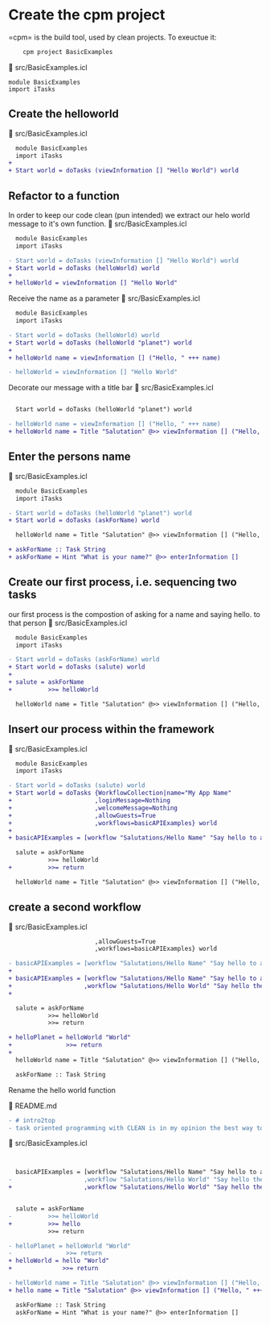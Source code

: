 # Create the cpm project
=cpm= is the build tool, used by clean projects. To exeuctue it:

```sh
	cpm project BasicExamples
```
📄 src/BasicExamples.icl
```icl
module BasicExamples
import iTasks

```

## Create the helloworld
📄 src/BasicExamples.icl
```diff
  module BasicExamples
  import iTasks
+
+ Start world = doTasks (viewInformation [] "Hello World") world

```
## Refactor to a function
   In order to keep our code clean (pun intended) we extract our helo world message to it's own function.
📄 src/BasicExamples.icl
```diff
  module BasicExamples
  import iTasks

- Start world = doTasks (viewInformation [] "Hello World") world
+ Start world = doTasks (helloWorld) world
+
+ helloWorld = viewInformation [] "Hello World"

```
Receive the name as a parameter
📄 src/BasicExamples.icl
```diff
  module BasicExamples
  import iTasks

- Start world = doTasks (helloWorld) world
+ Start world = doTasks (helloWorld "planet") world
+
+ helloWorld name = viewInformation [] ("Hello, " +++ name)

- helloWorld = viewInformation [] "Hello World"

```
Decorate our message with a title bar
📄 src/BasicExamples.icl
```diff

  Start world = doTasks (helloWorld "planet") world

- helloWorld name = viewInformation [] ("Hello, " +++ name)
+ helloWorld name = Title "Salutation" @>> viewInformation [] ("Hello, " +++ name)


```
## Enter the persons name
📄 src/BasicExamples.icl
```diff
  module BasicExamples
  import iTasks

- Start world = doTasks (helloWorld "planet") world
+ Start world = doTasks (askForName) world

  helloWorld name = Title "Salutation" @>> viewInformation [] ("Hello, " +++ name)

+ askForName :: Task String
+ askForName = Hint "What is your name?" @>> enterInformation []

```
## Create our first process, i.e. sequencing two tasks

our first process is the compostion of asking for a name and saying hello.
to that person
📄 src/BasicExamples.icl
```diff
  module BasicExamples
  import iTasks

- Start world = doTasks (askForName) world
+ Start world = doTasks (salute) world
+
+ salute = askForName
+          >>= helloWorld

  helloWorld name = Title "Salutation" @>> viewInformation [] ("Hello, " +++ name)


```
##  Insert our process within the framework
📄 src/BasicExamples.icl
```diff
  module BasicExamples
  import iTasks

- Start world = doTasks (salute) world
+ Start world = doTasks {WorkflowCollection|name="My App Name"
+                       ,loginMessage=Nothing
+                       ,welcomeMessage=Nothing
+                       ,allowGuests=True
+                       ,workflows=basicAPIExamples} world
+
+ basicAPIExamples = [workflow "Salutations/Hello Name" "Say hello to anyone name" salute]

  salute = askForName
           >>= helloWorld
+          >>= return

  helloWorld name = Title "Salutation" @>> viewInformation [] ("Hello, " +++ name)


```
## create a second workflow
📄 src/BasicExamples.icl
```diff
                        ,allowGuests=True
                        ,workflows=basicAPIExamples} world

- basicAPIExamples = [workflow "Salutations/Hello Name" "Say hello to anyone name" salute]
+
+ basicAPIExamples = [workflow "Salutations/Hello Name" "Say hello to anyone name" salute
+                    ,workflow "Salutations/Hello World" "Say hello the the whole world" helloPlanet]
+

  salute = askForName
           >>= helloWorld
           >>= return

+ helloPlanet = helloWorld "World"
+               >>= return
+
  helloWorld name = Title "Salutation" @>> viewInformation [] ("Hello, " +++ name)

  askForName :: Task String

```
Rename the hello world function

📄 README.md
```diff
- # intro2top
- task oriented programming with CLEAN is in my opinion the best way to program transactional systems.

```
📄 src/BasicExamples.icl
```diff


  basicAPIExamples = [workflow "Salutations/Hello Name" "Say hello to anyone name" salute
-                    ,workflow "Salutations/Hello World" "Say hello the the whole world" helloPlanet]
+                    ,workflow "Salutations/Hello World" "Say hello the the whole world" helloWorld]


  salute = askForName
-          >>= helloWorld
+          >>= hello
           >>= return

- helloPlanet = helloWorld "World"
-               >>= return
+ helloWorld = hello "World"
+              >>= return

- helloWorld name = Title "Salutation" @>> viewInformation [] ("Hello, " +++ name)
+ hello name = Title "Salutation" @>> viewInformation [] ("Hello, " +++ name)

  askForName :: Task String
  askForName = Hint "What is your name?" @>> enterInformation []

```
